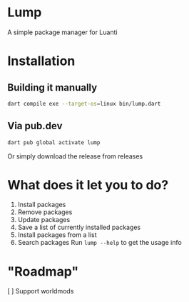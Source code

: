# Lump

A simple package manager for Luanti

# Installation

## Building it manually
```bash
dart compile exe --target-os=linux bin/lump.dart
```

## Via pub.dev
```bash
dart pub global activate lump
```

Or simply download the release from releases

# What does it let you to do?
1. Install packages
2. Remove packages
3. Update packages
4. Save a list of currently installed packages
5. Install packages from a list
6. Search packages
Run `lump --help` to get the usage info

# "Roadmap"
[ ] Support worldmods
